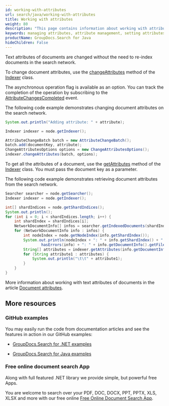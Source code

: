 ```yaml
---
id: working-with-attributes
url: search/java/working-with-attributes
title: Working with attributes
weight: 80
description: "This page contains information about working with attributes in the search network."
keywords: managing attributes, attribute management, setting attributes, document attributes in search network
productName: GroupDocs.Search for Java
hideChildren: False
---
```

Text attributes of documents are changed without the need to re-index documents in the search network.

To change document attributes, use the [changeAttributes](https://reference.groupdocs.com/search/java/com.groupdocs.search.scaling/indexer/#changeAttributes-com.groupdocs.search.common.AttributeChangeBatch-com.groupdocs.search.options.ChangeAttributesOptions-) method of the [Indexer](https://reference.groupdocs.com/search/java/com.groupdocs.search.scaling/indexer/) class.

The asynchronous operation flag is available as an option. You can track the completion of the operation by subscribing to the [AttributeChangesCompleted](https://reference.groupdocs.com/search/java/com.groupdocs.search.scaling.events/nodeeventhub/#AttributeChangesCompleted) event.

The following code example demonstrates changing document attributes on the search network.

```java
System.out.println("Adding attribute: " + attribute);

Indexer indexer = node.getIndexer();

AttributeChangeBatch batch = new AttributeChangeBatch();
batch.add(documentKey, attribute);
ChangeAttributesOptions options = new ChangeAttributesOptions();
indexer.changeAttributes(batch, options);
```

To get all the attributes of a document, use the [getAttributes](https://reference.groupdocs.com/search/java/com.groupdocs.search.scaling/indexer/#getAttributes-java.lang.String-) method of the [Indexer](https://reference.groupdocs.com/search/java/com.groupdocs.search.scaling/indexer/) class. You must pass the document key as a parameter.

The following code example demonstrates retrieving document attributes from the search network.

```java
Searcher searcher = node.getSearcher();
Indexer indexer = node.getIndexer();

int[] shardIndices = node.getShardIndices();
System.out.println();
for (int i = 0; i < shardIndices.length; i++) {
    int shardIndex = shardIndices[i];
    NetworkDocumentInfo[] infos = searcher.getIndexedDocuments(shardIndex);
    for (NetworkDocumentInfo info : infos) {
        int nodeIndex = node.getNodeIndex(info.getShardIndex());
        System.out.println(nodeIndex + ": " + info.getShardIndex() + ": " +
                hasErrors(info) + ": " + info.getDocumentInfo().getFilePath());
        String[] attributes = indexer.getAttributes(info.getDocumentInfo().getFilePath());
        for (String attribute1 : attributes) {
            System.out.println("\t\t" + attribute1);
        }
    }
}
```

More information about working with text attributes of documents in the article [Document attributes](https://docs.groupdocs.com/search/java/document-attributes/).

## More resources

### GitHub examples

You may easily run the code from documentation articles and see the features in action in our GitHub examples:

*   [GroupDocs.Search for .NET examples](https://github.com/groupdocs-search/GroupDocs.Search-for-.NET)

*   [GroupDocs.Search for Java examples](https://github.com/groupdocs-search/GroupDocs.Search-for-Java)


### Free online document search App

Along with full featured .NET library we provide simple, but powerful free Apps.

You are welcome to search over your PDF, DOC, DOCX, PPT, PPTX, XLS, XLSX and more with our free online [Free Online Document Search App](https://products.groupdocs.app/search).
